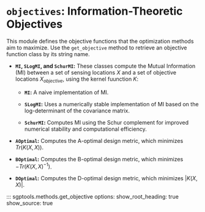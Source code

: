 # `objectives`: Information-Theoretic Objectives

This module defines the objective functions that the optimization methods aim to maximize.  Use the `get_objective` method to retrieve an objective function class by its string name.

* **`MI`, `SLogMI`, and `SchurMI`:** These classes compute the Mutual Information (MI) between a set of sensing locations $X$ and a set of objective locations $X_{objective}$, using the kernel fuunction $K$:

    * **`MI`:** A naive implementation of MI.

    * **`SLogMI`:** Uses a numerically stable implementation of MI based on the log-determinant of the covariance matrix.

    * **`SchurMI`:** Computes MI using the Schur complement for improved numerical stability and computational efficiency.

* **`AOptimal`:** Computes the A-optimal design metric, which minimizes $Tr(K(X, X))$.

* **`BOptimal`:** Computes the B-optimal design metric, which minimizes $-Tr(K(X, X)^{-1})$.

* **`DOptimal`:** Computes the D-optimal design metric, which minimizes $|K(X, X)|$.


::: sgptools.methods.get_objective
    options:
      show_root_heading: true
      show_source: true
